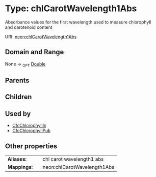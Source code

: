 
# Type: chlCarotWavelength1Abs


Absorbance values for the first wavelength used to measure chlorophyll and carotenoid content

URI: [neon:chlCarotWavelength1Abs](https://data.neonscience.org/chlCarotWavelength1Abs)


## Domain and Range

None ->  <sub>OPT</sub> [Double](types/Double.md)

## Parents


## Children


## Used by

 * [CfcChlorophyllIn](CfcChlorophyllIn.md)
 * [CfcChlorophyllPub](CfcChlorophyllPub.md)

## Other properties

|  |  |  |
| --- | --- | --- |
| **Aliases:** | | chl carot wavelength1 abs |
| **Mappings:** | | neon:chlCarotWavelength1Abs |


